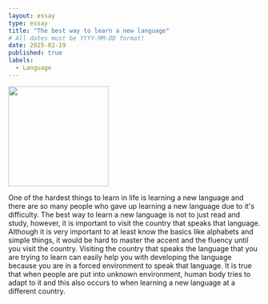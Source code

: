```yaml
---
layout: essay
type: essay
title: "The best way to learn a new language"
# All dates must be YYYY-MM-DD format!
date: 2025-02-19
published: true
labels:
  - Language
---
```


<img width="200px" class="rounded float-start pe-4" src="../img/difficulty/degree_difficulty.jpg">

One of the hardest things to learn in life is learning a new language and there are so many people who gave up learning a new language due to it's difficulty. The best way to learn a new language is not to just read and study, however, it is important to visit the country that speaks that language. Although it is very important to at least know the basics
like alphabets and simple things, it would be hard to master the accent and the fluency until you visit the country. Visiting the country that speaks the language that you are trying to learn can easily help you with developing the language because you are in a forced environment to speak that language. It is true that when people are put into 
unknown environment, human body tries to adapt to it and this also occurs to when learning a new language at a different country. 
